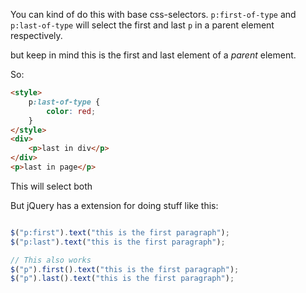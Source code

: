 
You can kind of do this with base css-selectors. `p:first-of-type` and `p:last-of-type` will select the first and last `p` in a parent element respectively.

but keep in mind this is the first and last element of a *parent* element.

So:
```html
<style>
    p:last-of-type {
        color: red;
    }
</style>
<div>
    <p>last in div</p>
</div>
<p>last in page</p>
```
This will select both

But jQuery has a extension for doing stuff like this:
```js

$("p:first").text("this is the first paragraph");
$("p:last").text("this is the first paragraph");

// This also works
$("p").first().text("this is the first paragraph");
$("p").last().text("this is the first paragraph");
```
